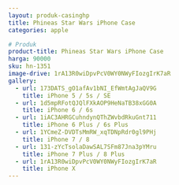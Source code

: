 ```yaml
---
layout: produk-casinghp
title: Phineas Star Wars iPhone Case
categories: apple

# Produk
product-title: Phineas Star Wars iPhone Case
harga: 90000
sku: hn-1351
image-drive: 1rA13R0wiDpvPcV0WY0NWyFIozgIrK7aR
gallery:
  - url: 173DATS_gO1afAv1bNI_EfWmtAgJaQV9G
    title: iPhone 5 / 5s / SE
  - url: 1d5mpRFotQJQlFXkAOP9HeNaTB38xGG0A
    title: iPhone 6 / 6s
  - url: 1iAC3AHRGCuhndynQThZWvbdRkuGnt711
    title: iPhone 6 Plus / 6s Plus
  - url: 1YCmeZ-DVDTsMmRW_xqTDNpRdr0gl9PHj
    title: iPhone 7 / 8
  - url: 131-zYcTsolaDawSAL7SFm87Jna3pYMru
    title: iPhone 7 Plus / 8 Plus
  - url: 1rA13R0wiDpvPcV0WY0NWyFIozgIrK7aR
    title: iPhone X
---
```

